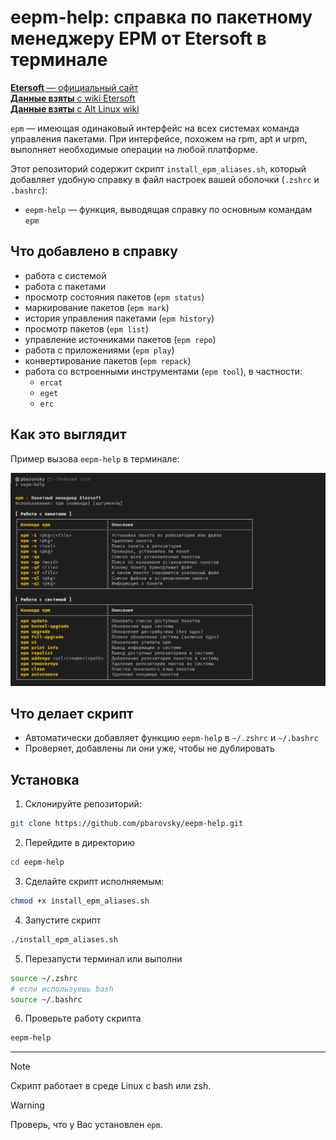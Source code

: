 # eepm-help: справка по пакетному менеджеру EPM от Etersoft в терминале

[**Etersoft** — официальный сайт](https://etersoft.ru/)  
[**Данные взяты** с wiki Etersoft](https://wiki.etersoft.ru/Epm)  
[**Данные взяты** с Alt Linux wiki](https://www.altlinux.org/Epm)

`epm` — имеющая одинаковый интерфейс на всех системах команда управления пакетами. При интерфейсе, похожем на rpm, apt и urpm, выполняет необходимые операции на любой платформе.

Этот репозиторий содержит скрипт `install_epm_aliases.sh`, который добавляет удобную справку в файл настроек вашей оболочки (`.zshrc` и `.bashrc`):

- `eepm-help` — функция, выводящая справку по основным командам `epm`

## Что добавлено в справку

- работа с системой
- работа с пакетами
- просмотр состояния пакетов (`epm status`)
- маркирование пакетов (`epm mark`)
- история управления пакетами (`epm history`)
- просмотр пакетов (`epm list`)
- управление источниками пакетов (`epm repo`)
- работа с приложениями (`epm play`)
- конвертирование пакетов (`epm repack`)
- работа со встроенными инструментами (`epm tool`), в частности:
  - `ercat`
  - `eget`
  - `erc`

## Как это выглядит

Пример вызова `eepm-help` в терминале:

![epm-help preview](./image.png)

## Что делает скрипт

- Автоматически добавляет функцию `eepm-help` в `~/.zshrc` и `~/.bashrc`
- Проверяет, добавлены ли они уже, чтобы не дублировать

## Установка

1. Склонируйте репозиторий:

```bash
git clone https://github.com/pbarovsky/eepm-help.git
```

2. Перейдите в директорию

```bash
cd eepm-help
```

3. Сделайте скрипт исполняемым:

```bash
chmod +x install_epm_aliases.sh
```

4. Запустите скрипт

```bash
./install_epm_aliases.sh
```

5. Перезапусти терминал или выполни

```bash
source ~/.zshrc
# если используешь bash
source ~/.bashrc
```

6. Проверьте работу скрипта

```bash
eepm-help
```

---

> [!NOTE]
> Скрипт работает в среде Linux с bash или zsh.

> [!WARNING]
> Проверь, что у Вас установлен `epm`.
